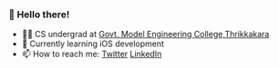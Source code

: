 ### 👋  Hello there!

- 👨‍🎓 CS undergrad at [Govt. Model Engineering College,Thrikkakara](https://www.mec.ac.in/)
- 🌱 Currently learning iOS development
- 📫 How to reach me: [Twitter](https://twitter.com/sahilsaitn) [LinkedIn](https://www.linkedin.com/in/sahilsait/)


<!-- - 👨‍💻 Full Stack Engineer -->
<!-- SahilSait/SahilSait is a ✨ special ✨ repository because its `README.md` (this file) appears on your GitHub profile.
You can click the Preview link to take a look at your changes. -->
<!-- - 💞️ I’m looking to collaborate on ... -->
<!-- - 👀 I’m interested in MERN stack and Django -->
